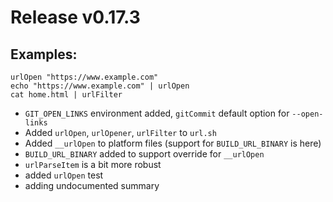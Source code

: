 # Release v0.17.3

## Examples:

    urlOpen "https://www.example.com"
    echo "https://www.example.com" | urlOpen 
    cat home.html | urlFilter

- `GIT_OPEN_LINKS` environment added, `gitCommit` default option for `--open-links`
- Added `urlOpen`, `urlOpener`, `urlFilter` to `url.sh`
- Added `__urlOpen` to platform files (support for `BUILD_URL_BINARY` is here)
- `BUILD_URL_BINARY` added to support override for `__urlOpen`
- `urlParseItem` is a bit more robust
- added `urlOpen` test
- adding undocumented summary
